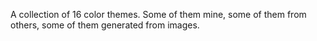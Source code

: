 A collection of 16 color themes. Some of them mine, some of them from others, some of them generated
from images.
